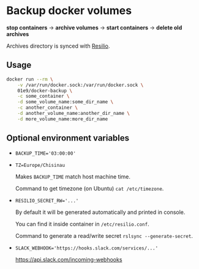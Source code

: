 # Backup docker volumes

**stop containers** -> **archive volumes** -> **start containers** -> **delete old archives**

Archives directory is synced with [Resilio](https://www.resilio.com/platforms/desktop/).

## Usage

```sh
docker run --rm \
    -v /var/run/docker.sock:/var/run/docker.sock \
    01e9/docker-backup \
    -c some_container \
    -d some_volume_name:some_dir_name \
    -c another_container \
    -d another_volume_name:another_dir_name \
    -d more_volume_name:more_dir_name
```

## Optional environment variables

* `BACKUP_TIME='03:00:00'`
* `TZ=Europe/Chisinau`

    Makes `BACKUP_TIME` match host machine time.

    Command to get timezone (on Ubuntu) `cat /etc/timezone`.
* `RESILIO_SECRET_RW='...'`

    By default it will be generated automatically and printed in console.

    You can find it inside container in `/etc/resilio.conf`.

    Command to generate a read/write secret `rslsync --generate-secret`.
* `SLACK_WEBHOOK='https://hooks.slack.com/services/...'`

    https://api.slack.com/incoming-webhooks


